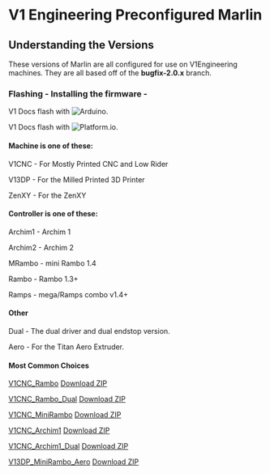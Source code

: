 # V1 Engineering Preconfigured Marlin

## Understanding the Versions

These versions of Marlin are all configured for use on V1Engineering machines. They are all based
off of the **bugfix-2.0.x** branch.

### Flashing - Installing the firmware -

V1 Docs flash with ![Arduino](https://docs.v1engineering.com/electronics/marlin-firmware/).

V1 Docs flash with ![Platform.io](https://docs.v1engineering.com/learn/platformio/).

#### Machine is one of these:

V1CNC - For Mostly Printed CNC and Low Rider

V13DP - For the Milled Printed 3D Printer

ZenXY - For the ZenXY

#### Controller is one of these:

Archim1 - Archim 1

Archim2 - Archim 2

MRambo - mini Rambo 1.4

Rambo - Rambo 1.3+

Ramps - mega/Ramps combo v1.4+

#### Other

Dual - The dual driver and dual endstop version.

Aero - For the Titan Aero Extruder.

#### Most Common Choices

[V1CNC_Rambo](https://github.com/Allted/Marlin/tree/V1CNC_Rambo)
[Download ZIP](https://github.com/Allted/Marlin/archive/V1CNC_Rambo.zip)

[V1CNC_Rambo_Dual](https://github.com/Allted/Marlin/tree/V1CNC_Rambo_Dual)
[Download ZIP](https://github.com/Allted/Marlin/archive/V1CNC_Rambo_Dual.zip)

[V1CNC_MiniRambo](https://github.com/Allted/Marlin/tree/V1CNC_MiniRambo)
[Download ZIP](https://github.com/Allted/Marlin/archive/V1CNC_MiniRambo.zip)

[V1CNC_Archim1](https://github.com/Allted/Marlin/tree/V1CNC_Archim1)
[Download ZIP](https://github.com/Allted/Marlin/archive/V1CNC_Archim1.zip)

[V1CNC_Archim1_Dual](https://github.com/Allted/Marlin/tree/V1CNC_Archim1_Dual)
[Download ZIP](https://github.com/Allted/Marlin/archive/V1CNC_Archim1_Dual.zip)

[V13DP_MiniRambo_Aero](https://github.com/Allted/Marlin/tree/V13DP_MiniRambo_Aero)
[Download ZIP](https://github.com/Allted/Marlin/archive/V13DP_MiniRambo_Aero.zip)


